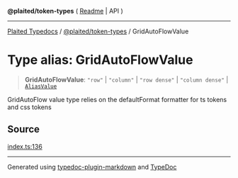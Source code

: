 **@plaited/token-types** ( [Readme](../README.md) \| API )

***

[Plaited Typedocs](../../../modules.md) / [@plaited/token-types](../modules.md) / GridAutoFlowValue

# Type alias: GridAutoFlowValue

> **GridAutoFlowValue**: `"row"` \| `"column"` \| `"row dense"` \| `"column dense"` \| [`AliasValue`](AliasValue.md)

GridAutoFlow value type relies on the defaultFormat formatter for ts tokens and css tokens

## Source

[index.ts:136](https://github.com/plaited/plaited/blob/317e868/libs/token-types/src/index.ts#L136)

***

Generated using [typedoc-plugin-markdown](https://www.npmjs.com/package/typedoc-plugin-markdown) and [TypeDoc](https://typedoc.org/)
